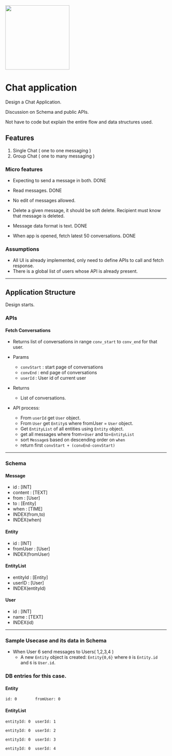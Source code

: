 <img src="https://icons-for-free.com/download-icon-chat+icon-1320184411998302345_512.png" width="200px" height="200px">

# Chat application

Design a Chat Application. 

Discussion on Schema and public APIs.

Not have to code but explain the entire flow and data structures used.


## Features
1. Single Chat ( one to one messaging )
2. Group Chat ( one to many messaging )


### Micro features
- Expecting to send a message in both. DONE
- Read messages. DONE
- No edit of messages allowed.
- Delete a given message, it should be soft delete. Recipient must know that message is deleted. 
- Message data format is text. DONE

- When app is opened, fetch latest 50 conversations. DONE


### Assumptions

- All UI is already implemented, only need to define APIs to call and fetch response.
- There is a global list of users whose API is already present.

-------

## Application Structure

Design starts.


### APIs

#### Fetch Conversations
- Returns list of conversations in range `conv_start` to `conv_end` for that user.
- Params
    - `convStart` : start page of conversations
    - `convEnd` : end page of conversations 
    - `userId` : User id of current user

- Returns
    - List of conversations.

- API process:
    - From `userId` get `User` object.
    - From `User` get `Entity`s where fromUser = `User` object.
    - Get `EntityList` of all entities using `Entity` object.
    - get all messages where from=`User` and to=`EntityList`
    - sort `Message`s based on descending order on `when`
    - return first `convStart + (convEnd-convStart)`

-------------

### Schema

#### Message
- id :          [INT]
- content :     [TEXT]
- from :        [User]
- to :          [Entity]
- when :        [TIME]
- INDEX(from,to)
- INDEX(when)


#### Entity
- id :          [INT]
- fromUser :    [User]
- INDEX(fromUser)


#### EntityList
- entityId :    [Entity]
- userID :      [User]
- INDEX(entityId)


#### User
- id :        [INT]
- name :      [TEXT]
- INDEX(id)


--------

### Sample Usecase and its data in Schema

- When User 6 send messages to Users( 1,2,3,4 )
  - A new `Entity` object is created: `Entity{0,6}` where `0` is `Entity.id` and `6` is `User.id`.


### DB entries for this case.

#### Entity

`id: 0        fromUser: 0`

#### EntityList

`entityId: 0  userId: 1`

`entityId: 0  userId: 2`

`entityId: 0  userId: 3`

`entityId: 0  userId: 4`


